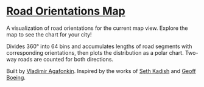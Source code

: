 # [Road Orientations Map](https://mourner.github.io/road-orientation-map/)

A visualization of road orientations for the current map view.
Explore the map to see the chart for your city!

Divides 360&deg; into 64 bins and accumulates lengths of road segments with corresponding orientations,
then plots the distribution as a polar chart.
Two-way roads are counted for both directions.

Built by [Vladimir Agafonkin](https://twitter.com/mourner).
Inspired by the works of [Seth Kadish](http://vizual-statistix.tumblr.com/post/80468941142/unlike-like-emperor-kuzco-i-was-actually-born) and
[Geoff Boeing](http://geoffboeing.com/2018/07/comparing-city-street-orientations/).

